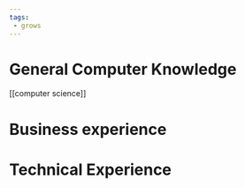 ```yaml
---
tags:
 - grows
---
```

# General Computer Knowledge
[[computer science]]
# Business experience

# Technical Experience

